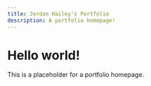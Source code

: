 ```yaml
---
title: Jordan Hailey's Portfolio
description: A portfolio homepage!
---
```


# Hello world!
This is a placeholder for a portfolio homepage.

